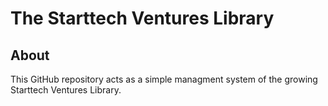 # The Starttech Ventures Library

## About
This GitHub repository acts as a simple managment system of the growing Starttech Ventures Library.
